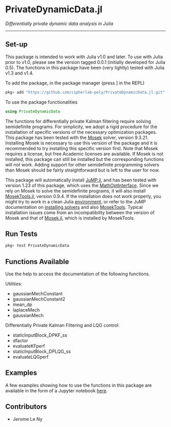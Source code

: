 PrivateDynamicData.jl
=====================

*Differentially private dynamic data analysis in Julia*

---

## Set-up ##

This package is intended to work with Julia v1.0 and later.
To use with Julia prior to v1.0, please see the version tagged 0.0.1 (initially developed for Julia 0.5). The functions in this package have been (very lightly) tested with Julia v1.3 and v1.4.

To add the package, in the package manager (press ] in the REPL)
```julia
pkg> add "https://github.com/cipherlab-poly/PrivateDynamicData.jl.git"
```

To use the package functionalities
```julia
using PrivateDynamicData
```

The functions for differentially private Kalman filtering require solving semidefinite programs. For simplicity, we adopt a rigid procedure for the installation of specific versions of the necessary optimization packages.  This package has been tested with the [Mosek](https://www.mosek.com/) solver, version 9.3.21. Installing Mosek is necessary to use this version of the package and it is recommended to try installing this specific version first. Note that Mosek requires a license, but free Academic licenses are available. If Mosek is not installed, this package can still be installed but the corresponding functions will not work. Adding support for other semidefinite programming solvers than Mosek should be fairly straightforward but is left to the user for now.

This package will automatically install [JuMP.jl](http://www.juliaopt.org/JuMP.jl/v0.21/), and has been tested with version 1.23 of this package, which uses the [MathOptInterface](https://github.com/JuliaOpt/MathOptInterface.jl). Since we rely on Mosek to solve the semidefinite programs, it will also install [MosekTools.jl](https://github.com/JuliaOpt/MosekTools.jl), version 0.9.4. If the installation does not work properly, you might try to work in a clean Julia [environment](https://julialang.github.io/Pkg.jl/v1/environments/), or refer to the JuMP documentation on [installing solvers](https://jump.dev/JuMP.jl/stable/installation/) and also [MosekTools](https://github.com/JuliaOpt/MosekTools.jl). Typical installation issues come from an incompatibility between the version of Mosek and that of [Mosek.jl](https://github.com/JuliaOpt/Mosek.jl), which is installed by MosekTools.

## Run Tests ##

```julia
pkg> test PrivateDynamicData
```

## Functions Available ##

Use the help to access the documentation of the following functions.

Utilities:
* gaussianMechConstant
* gaussianMechConstant2
* mean_dp
* laplaceMech
* gaussianMech

Differentially Private Kalman Filtering and LQG control:
* staticInputBlock_DPKF_ss
* dfactor
* evaluateKFperf
* staticInputBlock_DPLQG_ss
* evaluateLQGperf

## Examples ##

A few examples showing how to use the functions in this package are available in the form of a Jupyter notebook [here](https://github.com/jleny/DifferentialPrivacy-course).

## Contributors ##

* Jerome Le Ny
